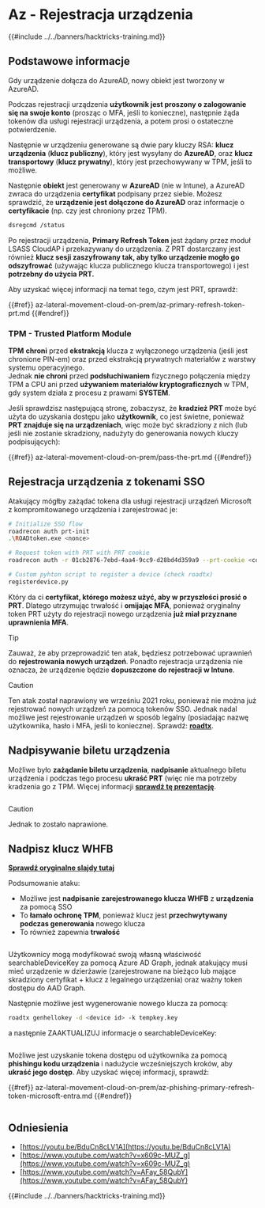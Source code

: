 # Az - Rejestracja urządzenia

{{#include ../../banners/hacktricks-training.md}}

## Podstawowe informacje

Gdy urządzenie dołącza do AzureAD, nowy obiekt jest tworzony w AzureAD.

Podczas rejestracji urządzenia **użytkownik jest proszony o zalogowanie się na swoje konto** (prosząc o MFA, jeśli to konieczne), następnie żąda tokenów dla usługi rejestracji urządzenia, a potem prosi o ostateczne potwierdzenie.

Następnie w urządzeniu generowane są dwie pary kluczy RSA: **klucz urządzenia** (**klucz publiczny**), który jest wysyłany do **AzureAD**, oraz **klucz transportowy** (**klucz prywatny**), który jest przechowywany w TPM, jeśli to możliwe.

Następnie **obiekt** jest generowany w **AzureAD** (nie w Intune), a AzureAD zwraca do urządzenia **certyfikat** podpisany przez siebie. Możesz sprawdzić, że **urządzenie jest dołączone do AzureAD** oraz informacje o **certyfikacie** (np. czy jest chroniony przez TPM).
```bash
dsregcmd /status
```
Po rejestracji urządzenia, **Primary Refresh Token** jest żądany przez moduł LSASS CloudAP i przekazywany do urządzenia. Z PRT dostarczany jest również **klucz sesji zaszyfrowany tak, aby tylko urządzenie mogło go odszyfrować** (używając klucza publicznego klucza transportowego) i jest **potrzebny do użycia PRT.**

Aby uzyskać więcej informacji na temat tego, czym jest PRT, sprawdź:

{{#ref}}
az-lateral-movement-cloud-on-prem/az-primary-refresh-token-prt.md
{{#endref}}

### TPM - Trusted Platform Module

**TPM** **chroni** przed **ekstrakcją** klucza z wyłączonego urządzenia (jeśli jest chronione PIN-em) oraz przed ekstrakcją prywatnych materiałów z warstwy systemu operacyjnego.\
Jednak **nie chroni** przed **podsłuchiwaniem** fizycznego połączenia między TPM a CPU ani przed **używaniem materiałów kryptograficznych** w TPM, gdy system działa z procesu z prawami **SYSTEM**.

Jeśli sprawdzisz następującą stronę, zobaczysz, że **kradzież PRT** może być użyta do uzyskania dostępu jako **użytkownik**, co jest świetne, ponieważ **PRT znajduje się na urządzeniach**, więc może być skradziony z nich (lub jeśli nie zostanie skradziony, nadużyty do generowania nowych kluczy podpisujących):

{{#ref}}
az-lateral-movement-cloud-on-prem/pass-the-prt.md
{{#endref}}

## Rejestracja urządzenia z tokenami SSO

Atakujący mógłby zażądać tokena dla usługi rejestracji urządzeń Microsoft z kompromitowanego urządzenia i zarejestrować je:
```bash
# Initialize SSO flow
roadrecon auth prt-init
.\ROADtoken.exe <nonce>

# Request token with PRT with PRT cookie
roadrecon auth -r 01cb2876-7ebd-4aa4-9cc9-d28bd4d359a9 --prt-cookie <cookie>

# Custom pyhton script to register a device (check roadtx)
registerdevice.py
```
Który da ci **certyfikat, którego możesz użyć, aby w przyszłości prosić o PRT**. Dlatego utrzymując trwałość i **omijając MFA**, ponieważ oryginalny token PRT użyty do rejestracji nowego urządzenia **już miał przyznane uprawnienia MFA**.

> [!TIP]
> Zauważ, że aby przeprowadzić ten atak, będziesz potrzebować uprawnień do **rejestrowania nowych urządzeń**. Ponadto rejestracja urządzenia nie oznacza, że urządzenie będzie **dopuszczone do rejestracji w Intune**.

> [!CAUTION]
> Ten atak został naprawiony we wrześniu 2021 roku, ponieważ nie można już rejestrować nowych urządzeń za pomocą tokenów SSO. Jednak nadal możliwe jest rejestrowanie urządzeń w sposób legalny (posiadając nazwę użytkownika, hasło i MFA, jeśli to konieczne). Sprawdź: [**roadtx**](https://github.com/carlospolop/hacktricks-cloud/blob/master/pentesting-cloud/azure-security/az-lateral-movement-cloud-on-prem/az-roadtx-authentication.md).

## Nadpisywanie biletu urządzenia

Możliwe było **zażądanie biletu urządzenia**, **nadpisanie** aktualnego biletu urządzenia i podczas tego procesu **ukraść PRT** (więc nie ma potrzeby kradzenia go z TPM. Więcej informacji [**sprawdź tę prezentację**](https://youtu.be/BduCn8cLV1A).

<figure><img src="../../images/image (32).png" alt=""><figcaption></figcaption></figure>

> [!CAUTION]
> Jednak to zostało naprawione.

## Nadpisz klucz WHFB

[**Sprawdź oryginalne slajdy tutaj**](https://dirkjanm.io/assets/raw/Windows%20Hello%20from%20the%20other%20side_nsec_v1.0.pdf)

Podsumowanie ataku:

- Możliwe jest **nadpisanie** **zarejestrowanego klucza WHFB** z **urządzenia** za pomocą SSO
- To **łamało ochronę TPM**, ponieważ klucz jest **przechwytywany podczas generowania** nowego klucza
- To również zapewnia **trwałość**

<figure><img src="../../images/image (34).png" alt=""><figcaption></figcaption></figure>

Użytkownicy mogą modyfikować swoją własną właściwość searchableDeviceKey za pomocą Azure AD Graph, jednak atakujący musi mieć urządzenie w dzierżawie (zarejestrowane na bieżąco lub mające skradziony certyfikat + klucz z legalnego urządzenia) oraz ważny token dostępu do AAD Graph.

Następnie możliwe jest wygenerowanie nowego klucza za pomocą:
```bash
roadtx genhellokey -d <device id> -k tempkey.key
```
a następnie ZAAKTUALIZUJ informacje o searchableDeviceKey:

<figure><img src="../../images/image (36).png" alt=""><figcaption></figcaption></figure>

Możliwe jest uzyskanie tokena dostępu od użytkownika za pomocą **phishingu kodu urządzenia** i nadużycie wcześniejszych kroków, aby **ukraść jego dostęp**. Aby uzyskać więcej informacji, sprawdź:

{{#ref}}
az-lateral-movement-cloud-on-prem/az-phishing-primary-refresh-token-microsoft-entra.md
{{#endref}}

<figure><img src="../../images/image (37).png" alt=""><figcaption></figcaption></figure>

## Odniesienia

- [https://youtu.be/BduCn8cLV1A](https://youtu.be/BduCn8cLV1A)
- [https://www.youtube.com/watch?v=x609c-MUZ_g](https://www.youtube.com/watch?v=x609c-MUZ_g)
- [https://www.youtube.com/watch?v=AFay_58QubY](https://www.youtube.com/watch?v=AFay_58QubY)

{{#include ../../banners/hacktricks-training.md}}
